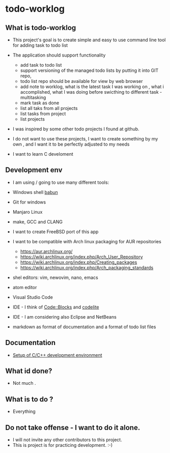 # todo-worklog

## What is todo-worklog

* This project's goal is to create simple and easy to use command line tool for adding task to todo list 
* The application should support functionality
  * add task to todo list 
  * support versioning of the managed todo lists by putting it into GIT repo,
  * todo list repo should be available for view by web browser
  * add note to worklog, what is the latest task I was working on , what i accomplished, what I was doing before swicthing to different task - multitasking
  * mark task as done
  * list all taks from all projects
  * list tasks from project
  * list projects

* I was inspired by some other todo projects I found at github. 
* I do not want to use these projects, I want to create something by my own , and I want it to be perfectly adjusted to my needs
* I want to learn C develoment 

## Development env 

* I am using / going to use many different tools:
* Windows shell [babun](http://babun.github.io/)
* Git for windows 
* Manjaro Linux
* make, GCC and CLANG
* I want to create FreeBSD port of this app
* I want to be compatible with Arch linux packaging for AUR repositories
  * https://aur.archlinux.org/
  * https://wiki.archlinux.org/index.php/Arch_User_Repository
  * https://wiki.archlinux.org/index.php/Creating_packages
  * https://wiki.archlinux.org/index.php/Arch_packaging_standards
  
* shel editors: vim, newovim, nano, emacs
* atom editor
* Visual Studio Code
* IDE - I think of [Code::Blocks](http://www.codeblocks.org/) and [codelite](https://codelite.org/)
* IDE - I am considering also Eclipse and NetBeans
* markdown as format of documentation and a format of todo list files 

## Documentation 

* [Setup of C/C++ development environment](./docs/setup-of-dev-env.md)


## What id done? 
* Not much .

## What is to do ? 
* Everything 

## Do not take offense - I want to do it alone. 
* I will not invite any other contributors to this project.  
* This is project is for practicing development. :-) 


